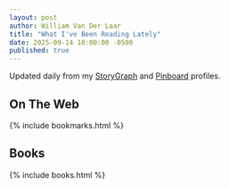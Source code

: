 ```yaml
---
layout: post
author: William Van Der Laar
title: "What I've Been Reading Lately"
date: 2025-09-14 10:00:00 -0500
published: true
---
```


Updated daily from my [StoryGraph](https://app.thestorygraph.com/profile/wavdl) and [Pinboard](https://pinboard.in/u:Wavdl) profiles.

## On The Web
{% include bookmarks.html %}

## Books
{% include books.html %}

